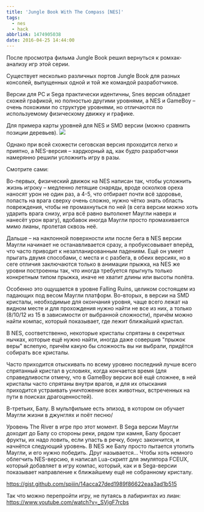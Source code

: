 ```yaml
---
title: 'Jungle Book With The Compass [NES]'
tags:
  - nes
  - hack
abbrlink: 1474905038
date: 2016-04-25 14:44:00
---
```

После просмотра фильма Jungle Book решил вернуться к ромхак-анализу игр этой серии.

Существует несколько различных портов Jungle Book для разных консолей, выпущенных одной и той же командой разработчиков.

Версии для PC и Sega практически идентичны, Snes версия обладает схожей графикой, но полностью другими уровнями, а NES и GameBoy – очень похожими по структуре уровнями, но отличаются по используемому физическому движку и графике.

Для примера карты уровней для NES и SMD версии (можно сравнить позиции деревьев).
[![](http://ic.pics.livejournal.com/spiiin/20318251/43301/43301_600.png)](http://ic.pics.livejournal.com/spiiin/20318251/43301/43301_original.png)

Однако при всей схожести сеговская версия проходится легко и приятно, а NES-версия – хардкорный ад, как будто разработчики намерянно решили усложнить игру в разы.

Смотрите сами:

Во-первых, физический движок на NES написан так, чтобы усложнить жизнь игроку – медленно летящие снаряды, вроде осколков ореха наносят урон не один раз, а 4-5, что отбирает почти всё здоровье, попасть на врага сверху очень сложно, нужно чётко знать область повреждения, чтобы не промахнуться по ней (в сега версии можно хоть ударить врага снизу, игра всё равно вытолкнет Маугли наверх и нанесёт урон врагу), вдобавок иногда Маугли просто промахивается мимо лианы, пролетая сквозь неё.

Дальше – на наклонной поверхности или после бега в NES версии Маугли начинает не останавливается сразу, а пробуксовывает вперёд, что часто приводит к незапланированным падениям. Ещё он умеет прыгать двумя способами, с места и с разбега, в обеих версиях, но в сеге отличия заключаются только в анимации прыжка, на NES же уровни построенны так, что иногда требуется прыгнуть только конкретным типом прыжка, иначе не хватит длины или высоты полёта.

Особенно это ощущается в уровне Falling Ruins, целиком состоящем из падающих под весом Маугли платформ. Во-вторых, в версии на SMD кристалы, необходимые для окончания уровня, чаще всего лежат на видном месте и для прохождения нужно найти не все из них, а только (8/10/12 из 15 в зависимости от выбранной сложности), причём можно найти компас, который показывает, где лежит ближайший кристал.

В NES, соответственно, некоторые кристалы спрятаны в секретных нычках, которые ещё нужно найти, иногда даже совершив "прыжок веры" вслепую, причём какую бы сложность вы ни выбрали, придётся собирать все кристалы.

Часто приходится отыскивать по всему уровню последний лучше всего спрятанный кристал в условиях, когда кончается время (для справедливости отмечу, что в GameBoy версии всё ещё сложнее, в ней кристалы часто спрятаны внутри врагов, и для их отыскания приходится устраивать уничтожение всех животных, встреченных на пути в поисках драгоценностей).

В-третьих, Балу. В мультфильме есть эпизод, в котором он обучает Маугли жизни в джунглях и поёт песню/

Уровень The River в игре про этот момент. В Sega версии Маугли доходит до Балу со стороны реки, рядом три камня, Балу бросает фрукты, их надо ловить, если упасть в речку, бонус закончится, и начнётся следующий уровень. В NES же Балу просто пытается утопить Маугли, и его нужно победить. Друг называется... Чтобы хоть немного облегчить NES-версию, я написал Lua-скрипт для эмулятора FCEUX, который добавляет в игру компас, который, как и в Sega-версии показывает направление к ближайшему ещё не собранному кристалу.

<https://gist.github.com/spiiin/14acca27ded1989f86622eaa3ad1b515>

Так что можно перепройти игру, не путаясь в лабиринтах из лиан: 
https://www.youtube.com/watch?v=_SVjgF7rcbs